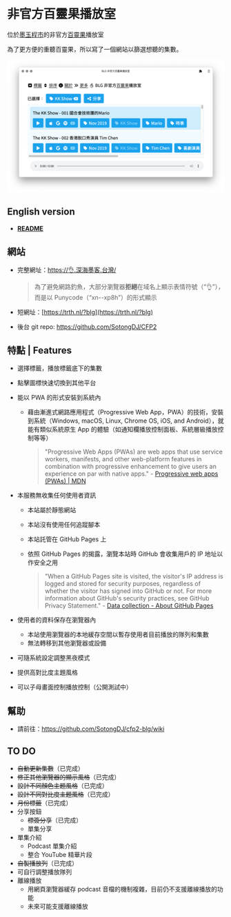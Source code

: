 # 非官方百靈果播放室

位於[墨玉程市](https://xn--2os22eixx6na.xn--kpry57d/)的非官方[百靈果](https://www.bailingguonews.com/)播放室

為了更方便的重聽百靈果，所以寫了一個網站以篩選想聽的集數。

![Homepage of CuttleFish Podcast Player for Bailingguo podcast](/docs/ss/front-light-low.png "Homepage with light and low contrast theme")

## English version

- **[README](https://github.com/SotongDJ/CFP2-blg/blob/main/README.md)**

## 網站

- 完整網址：[https://👌.深海墨客.台灣/](https://xn--xp8h.xn--2os22eixx6na.xn--kpry57d/)

  > 為了避免網路釣魚，大部分瀏覽器**拒絕**在域名上顯示表情符號（“👌”），而是以 Punycode（“xn--xp8h”）的形式顯示

- 短網址：[https://trth.nl/?blg](https://trth.nl/?blg)
- 後台 git repo: <https://github.com/SotongDJ/CFP2>

## 特點 | Features

- 選擇標籤，播放標籤底下的集數
- 點擊圖標快速切換到其他平台
- 能以 PWA 的形式安裝到系統內

  - 藉由漸進式網路應用程式（Progressive Web App，PWA）的技術，安裝到系統（Windows, macOS, Linux, Chrome OS, iOS, and Android），就能有類似系統原生 App 的體驗（如通知欄播放控制面板、系統層級播放控制等等）

    > "Progressive Web Apps (PWAs) are web apps that use service workers, manifests, and other web-platform features in combination with progressive enhancement to give users an experience on par with native apps." - [Progressive web apps (PWAs) | MDN](https://developer.mozilla.org/en-US/docs/Web/Progressive_web_apps)

- 本服務無收集任何使用者資訊

  - 本站屬於靜態網站
  - 本站沒有使用任何追蹤腳本
  - 本站託管在 GitHub Pages 上
  - 依照 GitHub Pages 的揭露，瀏覽本站時 GitHub 會收集用戶的 IP 地址以作安全之用

    > "When a GitHub Pages site is visited, the visitor's IP address is logged and stored for security purposes, regardless of whether the visitor has signed into GitHub or not. For more information about GitHub's security practices, see GitHub Privacy Statement." - [Data collection - About GitHub Pages](https://docs.github.com/en/pages/getting-started-with-github-pages/about-github-pages#data-collection)

- 使用者的資料保存在瀏覽器內

  - 本站使用瀏覽器的本地緩存空間以暫存使用者目前播放的隊列和集數
  - 無法轉移到其他瀏覽器或設備

- 可隨系統設定調整黑夜模式
- 提供高對比度主題風格
- 可以子母畫面控制播放控制（公開測試中）

## 幫助

- 請前往：<https://github.com/SotongDJ/cfp2-blg/wiki>

## TO DO

- ~~自動更新集數~~（已完成）
- ~~修正其他瀏覽器的顯示風格~~（已完成）
- ~~設計不同顏色主題風格~~（已完成）
- ~~設計不同對比度主題風格~~（已完成）
- ~~月份標籤~~（已完成）
- 分享按鈕
  - ~~標簽分享~~（已完成）
  - 單集分享
- 單集介紹
  - Podcast 單集介紹
  - 整合 YouTube 精華片段
- ~~自製播放列~~（已完成）
- 可自行調整播放隊列
- 離線播放
  - 用網頁瀏覽器緩存 podcast 音檔的機制複雜，目前仍不支援離線播放的功能
  - 未來可能支援離線播放
